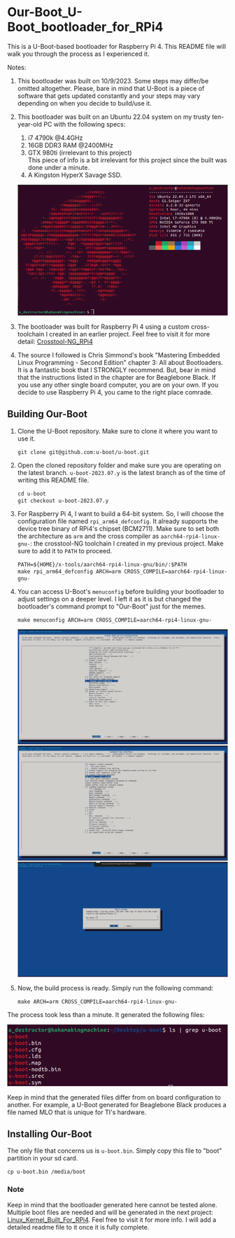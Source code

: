 # Our-Boot_U-Boot_bootloader_for_RPi4

This is a U-Boot-based bootloader for Raspberry Pi 4. This README file will walk you through the process as I experienced it.

Notes:
  1. This bootloader was built on 10/9/2023. Some steps may differ/be omitted altogether. Please, bare in mind that U-Boot is a piece of software that gets updated constantly and your steps may vary depending on when you decide to build/use it.
  2. This bootloader was built on an Ubuntu 22.04 system on my trusty ten-year-old PC with the following specs:
       1. i7 4790k @4.4GHz
       1. 16GB DDR3 RAM @2400MHz
       1. GTX 980ti (irrelevant to this project) \
This piece of info is a bit irrelevant for this project since the built was done under a minute.
       1. A Kingston HyperX Savage SSD.
       
       ![](README_Photos/drip.png)
        
  3. The bootloader was built for Raspberry Pi 4 using a custom cross-toolchain I created in an earlier project. Feel free to visit it for more detail: [Crosstool-NG_RPi4](https://github.com/AhmedAlyEl-Ghannam/Crosstool-NG_RPi4)
  4. The source I followed is Chris Simmond's book "Mastering Embedded Linux Programming - Second Edition" chapter 3: All about Bootloaders. It is a fantastic book that I STRONGLY recommend. But, bear in mind that the instructions listed in the chapter are for Beaglebone Black. If you use any other single board computer, you are on your own. If you decide to use Raspberry Pi 4, you came to the right place comrade.


## Building Our-Boot

1. Clone the U-Boot repository. Make sure to clone it where you want to use it.
   
   ```
   git clone git@github.com:u-boot/u-boot.git
   ```

   
2. Open the cloned repository folder and make sure you are operating on the latest branch. `u-boot-2023.07.y` is the latest branch as of the time of writing this README file.

   ```
   cd u-boot
   git checkout u-boot-2023.07.y
   ```

3. For Raspberry Pi 4, I want to build a 64-bit system. So, I will choose the configuration file named `rpi_arm64_defconfig`. It already supports the device tree binary of RPi4's chipset (BCM2711). Make sure to set both the architecture as `arm` and the cross compiler as `aarch64-rpi4-linux-gnu-`: the crosstool-NG toolchain I created in my previous project. Make sure to add it to `PATH` to proceed.

   ```
   PATH=${HOME}/x-tools/aarch64-rpi4-linux-gnu/bin/:$PATH
   make rpi_arm64_defconfig ARCH=arm CROSS_COMPILE=aarch64-rpi4-linux-gnu-
   ```

4. You can access U-Boot's `menuconfig` before building your bootloader to adjust settings on a deeper level. I left it as it is but changed the bootloader's command prompt to "Our-Boot" just for the memes.

   ```
   make menuconfig ARCH=arm CROSS_COMPILE=aarch64-rpi4-linux-gnu-
   ```
   ![](README_Photos/01.png)
   ![](README_Photos/02.png)
   ![](README_Photos/03.png)

5. Now, the build process is ready. Simply run the following command:

   ```
   make ARCH=arm CROSS_COMPILE=aarch64-rpi4-linux-gnu-
   ```


The process took less than a minute. It generated the following files:

  ![](README_Photos/04.png)

Keep in mind that the generated files differ from on board configuration to another. For example, a U-Boot generated for Beaglebone Black produces a file named MLO that is unique for TI's hardware.


## Installing Our-Boot

The only file that concerns us is `u-boot.bin`. Simply copy this file to "boot" partition in your sd card.

  ```
  cp u-boot.bin /media/boot
  ```

### Note
Keep in mind that the bootloader generated here cannot be tested alone. Multiple boot files are needed and will be generated in the next project: [Linux_Kernel_Built_For_RPi4](https://github.com/AhmedAlyEl-Ghannam/Linux_Kernel_Built_For_RPi4). Feel free to visit it for more info. I will add a detailed readme file to it once it is fully complete.
   

   

   
   
